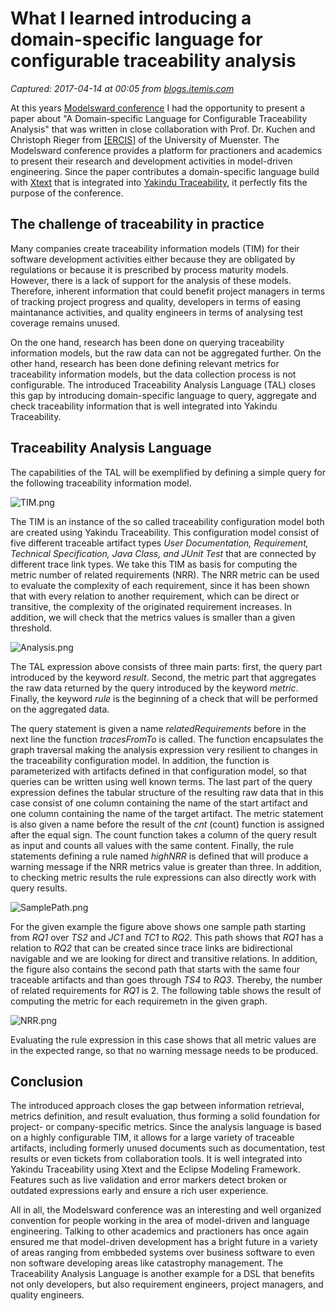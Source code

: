 # What I learned introducing a domain-specific language for configurable traceability analysis

_Captured: 2017-04-14 at 00:05 from [blogs.itemis.com](https://blogs.itemis.com/en/what-i-learned-introducing-a-domain-specific-language-for-configurable-traceability-analysis?utm_source=hs_email&utm_medium=email&utm_content=50499857&_hsenc=p2ANqtz-8HQmR3MY-8ZjARkiXhb3ab_NNPAJSNEjTuO3Nw7UTDuyEivMv3MOfK1nkCFG4XBIBiSPYTK6JPLB64MXg7AzDJ12PPYV_HR1OQPaFe3r0SsK7S2Vo&_hsmi=50498919)_

At this years [Modelsward conference](https://modelsward.org/) I had the opportunity to present a paper about "A Domain-specific Language for Configurable Traceability Analysis" that was written in close collaboration with Prof. Dr. Kuchen and Christoph Rieger from [[ERCIS]](https://www.ercis.org/) of the University of Muenster. The Modelsward conference provides a platform for practioners and academics to present their research and development activities in model-driven engineering. Since the paper contributes a domain-specific language build with [Xtext](https://www.itemis.com/en/xtext/) that is integrated into [Yakindu Traceability](https://www.itemis.com/en/yakindu/traceability/), it perfectly fits the purpose of the conference.

## The challenge of traceability in practice

Many companies create traceability information models (TIM) for their software development activities either because they are obligated by regulations or because it is prescribed by process maturity models. However, there is a lack of support for the analysis of these models. Therefore, inherent information that could benefit project managers in terms of tracking project progress and quality, developers in terms of easing maintanance activities, and quality engineers in terms of analysing test coverage remains unused.

On the one hand, research has been done on querying traceability information models, but the raw data can not be aggregated further. On the other hand, research has been done defining relevant metrics for traceability information models, but the data collection process is not configurable. The introduced Traceability Analysis Language (TAL) closes this gap by introducing domain-specific language to query, aggregate and check traceability information that is well integrated into Yakindu Traceability.

## Traceability Analysis Language

The capabilities of the TAL will be exemplified by defining a simple query for the following traceability information model.

![TIM.png](https://blogs.itemis.com/hs-fs/hubfs/Blog/Xtext/TIM.png?t=1492099761217&width=216&height=198&name=TIM.png)

The TIM is an instance of the so called traceability configuration model both are created using Yakindu Traceability. This configuration model consist of five different traceable artifact types _User Documentation, Requirement, Technical Specification, Java Class, and JUnit Test_ that are connected by different trace link types. We take this TIM as basis for computing the metric number of related requirements (NRR). The NRR metric can be used to evaluate the complexity of each requirement, since it has been shown that with every relation to another requirement, which can be direct or transitive, the complexity of the originated requirement increases. In addition, we will check that the metrics values is smaller than a given threshold.

![Analysis.png](https://blogs.itemis.com/hs-fs/hubfs/Blog/Xtext/Analysis.png?t=1492099761217&width=362&height=108&name=Analysis.png)

The TAL expression above consists of three main parts: first, the query part introduced by the keyword _result_. Second, the metric part that aggregates the raw data returned by the query introduced by the keyword _metric_. Finally, the keyword _rule_ is the beginning of a check that will be performed on the aggregated data.

The query statement is given a name _relatedRequirements_ before in the next line the function _tracesFromTo_ is called. The function encapsulates the graph traversal making the analysis expression very resilient to changes in the traceability configuration model. In addition, the function is parameterized with artifacts defined in that configuration model, so that queries can be written using well known terms. The last part of the query expression defines the tabular structure of the resulting raw data that in this case consist of one column containing the name of the start artifact and one column containing the name of the target artifact. The metric statement is also given a name before the result of the _cnt_ (count) function is assigned after the equal sign. The count function takes a column of the query result as input and counts all values with the same content. Finally, the rule statements defining a rule named _highNRR_ is defined that will produce a warning message if the NRR metrics value is greater than three. In addition, to checking metric results the rule expressions can also directly work with query results.

![SamplePath.png](https://blogs.itemis.com/hs-fs/hubfs/Blog/Xtext/SamplePath.png?t=1492099761217&width=220&height=199&name=SamplePath.png)

For the given example the figure above shows one sample path starting from _RQ1_ over _TS2_ and _JC1_ and _TC1_ to _RQ2_. This path shows that _RQ1_ has a relation to _RQ2_ that can be created since trace links are bidirectional navigable and we are looking for direct and transitive relations. In addition, the figure also contains the second path that starts with the same four traceable artifacts and than goes through _TS4_ to _RQ3_. Thereby, the number of related requirements for _RQ1_ is 2. The following table shows the result of computing the metric for each requiremetn in the given graph.

![NRR.png](https://blogs.itemis.com/hs-fs/hubfs/Blog/Xtext/NRR.png?t=1492099761217&width=154&height=108&name=NRR.png)

Evaluating the rule expression in this case shows that all metric values are in the expected range, so that no warning message needs to be produced.

## Conclusion

The introduced approach closes the gap between information retrieval, metrics definition, and result evaluation, thus forming a solid foundation for project- or company-specific metrics. Since the analysis language is based on a highly configurable TIM, it allows for a large variety of traceable artifacts, including formerly unused documents such as documentation, test results or even tickets from collaboration tools. It is well integrated into Yakindu Traceability using Xtext and the Eclipse Modeling Framework. Features such as live validation and error markers detect broken or outdated expressions early and ensure a rich user experience.

All in all, the Modelsward conference was an interesting and well organized convention for people working in the area of model-driven and language engineering. Talking to other academics and practioners has once again ensured me that model-driven development has a bright future in a variety of areas ranging from embbeded systems over business software to even non software developing areas like catastrophy management. The Traceability Analysis Language is another example for a DSL that benefits not only developers, but also requirement engineers, project managers, and quality engineers.
